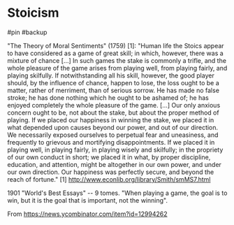 # Stoicism

#pin #backup

"The Theory of Moral Sentiments" (1759) [1]:
"Human life the Stoics appear to have considered as a game of great skill; in which, however, there was a mixture of chance [...] In such games the stake is commonly a trifle, and the whole pleasure of the game arises from playing well, from playing fairly, and playing skilfully. If notwithstanding all his skill, however, the good player should, by the influence of chance, happen to lose, the loss ought to be a matter, rather of merriment, than of serious sorrow. He has made no false stroke; he has done nothing which he ought to be ashamed of; he has enjoyed completely the whole pleasure of the game. [...]
Our only anxious concern ought to be, not about the stake, but about the proper method of playing. If we placed our happiness in winning the stake, we placed it in what depended upon causes beyond our power, and out of our direction. We necessarily exposed ourselves to perpetual fear and uneasiness, and frequently to grievous and mortifying disappointments. If we placed it in playing well, in playing fairly, in playing wisely and skilfully; in the propriety of our own conduct in short; we placed it in what, by proper discipline, education, and attention, might be altogether in our own power, and under our own direction. Our happiness was perfectly secure, and beyond the reach of fortune."
[1] http://www.econlib.org/library/Smith/smMS7.html

1901 "World's Best Essays" -- 9 tomes.
"When playing a game, the goal is to win, but it is the goal that is important, not the winning".

From <https://news.ycombinator.com/item?id=12994262> 
